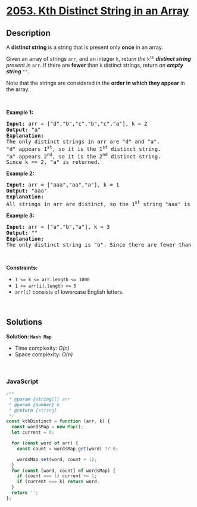 # [2053. Kth Distinct String in an Array](https://leetcode.com/problems/kth-distinct-string-in-an-array)

## Description

<div class="elfjS" data-track-load="description_content"><p>A <strong>distinct string</strong> is a string that is present only <strong>once</strong> in an array.</p>

<p>Given an array of strings <code>arr</code>, and an integer <code>k</code>, return <em>the </em><code>k<sup>th</sup></code><em> <strong>distinct string</strong> present in </em><code>arr</code>. If there are <strong>fewer</strong> than <code>k</code> distinct strings, return <em>an <strong>empty string </strong></em><code>""</code>.</p>

<p>Note that the strings are considered in the <strong>order in which they appear</strong> in the array.</p>

<p>&nbsp;</p>
<p><strong class="example">Example 1:</strong></p>

<pre><strong>Input:</strong> arr = ["d","b","c","b","c","a"], k = 2
<strong>Output:</strong> "a"
<strong>Explanation:</strong>
The only distinct strings in arr are "d" and "a".
"d" appears 1<sup>st</sup>, so it is the 1<sup>st</sup> distinct string.
"a" appears 2<sup>nd</sup>, so it is the 2<sup>nd</sup> distinct string.
Since k == 2, "a" is returned. 
</pre>

<p><strong class="example">Example 2:</strong></p>

<pre><strong>Input:</strong> arr = ["aaa","aa","a"], k = 1
<strong>Output:</strong> "aaa"
<strong>Explanation:</strong>
All strings in arr are distinct, so the 1<sup>st</sup> string "aaa" is returned.
</pre>

<p><strong class="example">Example 3:</strong></p>

<pre><strong>Input:</strong> arr = ["a","b","a"], k = 3
<strong>Output:</strong> ""
<strong>Explanation:</strong>
The only distinct string is "b". Since there are fewer than 3 distinct strings, we return an empty string "".
</pre>

<p>&nbsp;</p>
<p><strong>Constraints:</strong></p>

<ul>
	<li><code>1 &lt;= k &lt;= arr.length &lt;= 1000</code></li>
	<li><code>1 &lt;= arr[i].length &lt;= 5</code></li>
	<li><code>arr[i]</code> consists of lowercase English letters.</li>
</ul>
</div>

<p>&nbsp;</p>

## Solutions

**Solution: `Hash Map`**

- Time complexity: <em>O(n)</em>
- Space complexity: <em>O(n)</em>

<p>&nbsp;</p>

### **JavaScript**

```js
/**
 * @param {string[]} arr
 * @param {number} k
 * @return {string}
 */
const kthDistinct = function (arr, k) {
  const wordsMap = new Map();
  let current = 0;

  for (const word of arr) {
    const count = wordsMap.get(word) ?? 0;

    wordsMap.set(word, count + 1);
  }
  for (const [word, count] of wordsMap) {
    if (count === 1) current += 1;
    if (current === k) return word;
  }
  return '';
};
```
